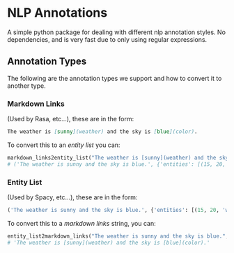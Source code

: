 # NLP Annotations

A simple python package for dealing with different nlp annotation styles.
No dependencies, and is very fast due to only using regular expressions.

## Annotation Types

The following are the annotation types we support and how to convert it to
another type.

### Markdown Links

(Used by Rasa, etc...), these are in the form:

```markdown
The weather is [sunny](weather) and the sky is [blue](color).
```

To convert this to an _entity list_ you can:

```python
markdown_links2entity_list("The weather is [sunny](weather) and the sky is [blue](color).")
# ('The weather is sunny and the sky is blue.', {'entities': [(15, 20, 'weather'), (36, 40, 'color')]})
```

### Entity List

(Used by Spacy, etc...), these are in the form:

```python
('The weather is sunny and the sky is blue.', {'entities': [(15, 20, 'weather'), (36, 40, 'color')]})
```

To convert this to a _markdown links_ string, you can:

```python
entity_list2markdown_links("The weather is sunny and the sky is blue.", [(15, 20, 'weather'), (36, 40, 'color')])
# 'The weather is [sunny](weather) and the sky is [blue](color).'
```
